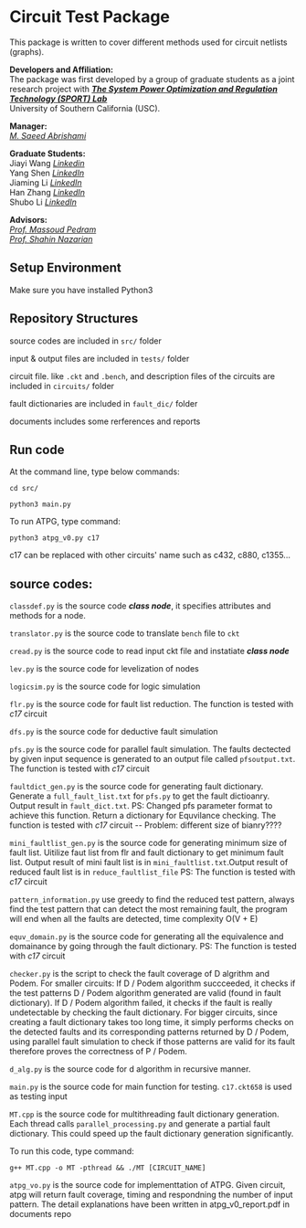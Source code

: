 # Circuit Test Package
This package is written to cover different methods used for circuit netlists (graphs). 

**Developers and Affiliation:** <br />
The package was first developed by a group of graduate students as a joint research project with 
<cite>[**The System Power Optimization and Regulation Technology (SPORT) Lab**][1]</cite> <br />
University of Southern California (USC). 

**Manager:** <br />
<cite>[M. Saeed Abrishami][10]</cite>  <br />

**Graduate Students:** <br />
Jiayi Wang <cite>[Linkedin][13]</cite>  <br />
Yang Shen  <cite>[LinkedIn][14]</cite><br />
Jiaming Li <cite>[LinkedIn][15]</cite> <br />
Han Zhang  <cite>[LinkedIn][16]</cite>  <br />
Shubo Li   <cite>[LinkedIn][17]</cite>  <br />

**Advisors:** <br />
<cite>[Prof. Massoud Pedram][11]</cite>  <br />
<cite>[Prof. Shahin Nazarian][12]</cite>  <br />

[1]: http://sportlab.usc.edu/ 
[10]: http://sportlab.usc.edu/~msabrishami/
[11]: http://sportlab.usc.edu/~shahin/
[12]: http://www.mpedram.com/
[13]: https://arxiv.org/abs/2002.05292
[14]: https://ieeexplore.ieee.org/abstract/document/5393095
[15]: https://ieeexplore.ieee.org/abstract/document/4196129
[16]: https://dl.acm.org/doi/abs/10.1145/1146909.1146975
[17]: https://dl.acm.org/doi/abs/10.1145/1146909.1146975

## Setup Environment

Make sure you have installed Python3

## Repository Structures

source codes are included in `src/` folder

input & output files are included in `tests/` folder

circuit file. like `.ckt` and `.bench`, and description files of the circuits are included in `circuits/` folder

fault dictionaries are included in `fault_dic/` folder

documents includes some rerferences and reports

## Run code

At the command line, type below commands:

`cd src/`

`python3 main.py`

To run ATPG, type command:

`python3 atpg_v0.py c17`

c17 can be replaced with other circuits' name such as c432, c880, c1355...
  
## source codes:  

`classdef.py` is the source code ***class node***, it specifies attributes and methods for a node.

<!--This part is written by Jiaming and Shubo -->

`translator.py` is the source code to translate `bench` file to `ckt`
<!--This part is written by Yida-->

`cread.py` is the source code to read input ckt file and instatiate ***class node***
<!--This part is written by Jiaming and Shubo-->

`lev.py` is the source code for levelization of nodes
<!--This part is written by Han and Yang-->

`logicsim.py` is the source code for logic simulation
<!--This part is written by Han and Yang-->

`flr.py` is the source code for fault list reduction. The function is tested with *c17* circuit
<!--This part is written by Jiaming-->

`dfs.py` is the source code for deductive fault simulation
<!--This part is written by Shubo-->

`pfs.py` is the source code for parallel fault simulation. The faults dectected by given input sequence is generated to an output file called `pfsoutput.txt`. The function is tested with *c17* circuit
<!--This part is written by Han and Yang-->

`faultdict_gen.py` is the source code for generating fault dictionary. Generate a `full_fault_list.txt` for `pfs.py` to get the fault dictioanry. Output result in `fault_dict.txt`. PS: Changed pfs parameter format to achieve this function. Return a dictionary for Equvilance checking. The function is tested with *c17* circuit -- Problem: different size of bianry????
<!--This part is written by Jiaming-->

`mini_faultlist_gen.py` is the source code for generating minimum size of fault list. Uitilize faut list from flr and fault dictionary to get minimum fault list. Output result of mini fault list is in `mini_faultlist.txt`.Output result of reduced fault list is in `reduce_faultlist_file` PS: The function is tested with *c17* circuit <!--This part is written by Han-->

`pattern_information.py` use greedy to find the reduced test pattern, always find the test pattern that can detect the most remaining fault, the program will end when all the faults are detected, time complexity O(V + E) <!--This part is written by Jiayi-->


`equv_domain.py` is the source code for generating all the equivalence and domainance by going through the fault dictionary. PS: The function is tested with *c17* circuit <!--This part is written by Shubo-->

`checker.py` is the script to check the fault coverage of D algrithm and Podem. For smaller circuits: If D / Podem algorithm succceeded, it checks if the test patterns D / Podem algorithm generated are valid (found in fault dictionary). If D / Podem algorithm failed, it checks if the fault is really undetectable by checking the fault dictionary. For bigger circuits, since creating a fault dictionary takes too long time, it simply performs checks on the detected faults and its corresponding patterns returned by D / Podem, using parallel fault simulation to check if those patterns are valid for its fault therefore proves the correctness of P / Podem.<!--This part is written by Yang-->

`d_alg.py` is the source code for d algorithm in recursive manner. <!--This part is written by Han (mainly) and Yang-->

`main.py` is the source code for main function for testing. `c17.ckt658` is used as testing input
<!--This part is written by all of us-->

`MT.cpp` is the source code for multithreading fault dictionary generation. Each thread calls `parallel_processing.py` and generate a partial fault dictionary. This could speed up the fault dictionary generation significantly.

To run this code, type command:

`g++ MT.cpp -o MT -pthread && ./MT [CIRCUIT_NAME]`

<!--Possible Update: makefile-->

`atpg_vo.py` is the source code for implementtation of ATPG. Given circuit, atpg will return fault coverage, timing and respondning the number of input pattern. The detail explanations have been written in atpg_v0_report.pdf in documents repo  <!--This part is written by Han-->   

